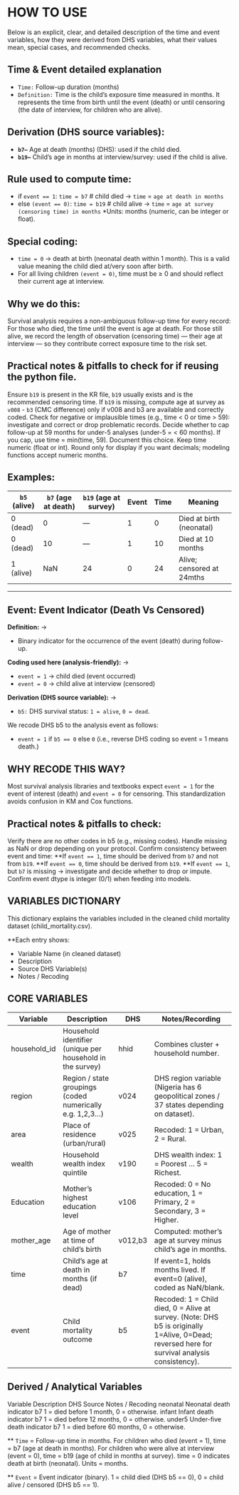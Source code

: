 # HOW TO USE

Below is an explicit, clear, and detailed description of the time and event variables, how they were derived from DHS variables, what their values mean, special cases, and recommended checks.

## Time & Event detailed explanation 

* `Time:`  Follow-up duration (months)
* `Definition:` Time is the child’s exposure time measured in months. It represents the time from birth until the event (death) or until censoring (the date of interview, for children who are alive).

## Derivation (DHS source variables):
* **`b7—`** Age at death (months) (DHS): used if the child died.
* **`b19—`** Child’s age in months at interview/survey: used if the child is alive.

## Rule used to compute time:

* if `event == 1`:     `time = b7`      # child died → `time` = `age at death in months`
* else `(event == 0)`:  `time = b19`    # child alive  → `time` = `age at survey (censoring time) in months`
*Units: months (numeric, can be integer or float).

## Special coding:
* `time = 0` → death at birth (neonatal death within 1 month). This is a valid value meaning the child died at/very soon after birth.
* For all living children `(event = 0)`, time must be ≥ 0 and should reflect their current age at interview.

## Why we do this:

Survival analysis requires a non-ambiguous follow-up time for every record:
For those who died, the time until the event is age at death.
For those still alive, we record the length of observation (censoring time) — their age at interview — so they contribute correct exposure time to the risk set.

## Practical notes & pitfalls to check for if reusing the python file.
Ensure `b19` is present in the KR file, `b19` usually exists and is the recommended censoring time. If `b19` is missing, compute age at survey as `v008` - `b3` (CMC difference) only if v008 and b3 are available and correctly coded.
Check for negative or implausible times (e.g., time < 0 or time > 59): investigate and correct or drop problematic records.
Decide whether to cap follow-up at 59 months for under-5 analyses (under-5 = < 60 months). If you cap, use time = min(time, 59). Document this choice.
Keep time numeric (float or int). Round only for display if you want decimals; modeling functions accept numeric months.


## Examples:

| `b5` (alive) |	`b7` (age at death) |	`b19` (age at survey)	| Event  |	Time	|        Meaning            |
|  ----------  |  ------------------  |  -------------------  |  ----  |  ----  |  -----------------------  |
| 0 (dead)	   |     0                |      	—	              |   1    | 	0	    |  Died at birth (neonatal) |
| 0 (dead)	   |     10               |       —    	          |   1    |	10	  |  Died at 10 months        |
| 1 (alive)	   |     NaN	            |       24	            |   0	   |  24	  | Alive; censored at 24mths |
________________________________________

## Event: Event Indicator (Death Vs Censored)

**Definition:** →
* Binary indicator for the occurrence of the event (death) during follow-up.

**Coding used here (analysis-friendly):** →
* `event = 1` → child died (event occurred)
* `event = 0` → child alive at interview (censored)

**Derivation (DHS source variable):** →

* `b5:` DHS survival status: `1 = alive`, `0 = dead`.

We recode DHS b5 to the analysis event as follows:
* `event = 1` if `b5 == 0` else `0`
(i.e., reverse DHS coding so event = 1 means death.)

## WHY RECODE THIS WAY?

Most survival analysis libraries and textbooks expect `event = 1` for the event of interest (death) and `event = 0` for censoring. This standardization avoids confusion in KM and Cox functions.

## Practical notes & pitfalls to check:
Verify there are no other codes in b5 (e.g., missing codes). Handle missing as NaN or drop depending on your protocol.
Confirm consistency between event and time:
**If `event == 1`, time should be derived from `b7` and not from `b19`.
**If `event == 0`, time should be derived from `b19`.
**If `event == 1`, but `b7` is missing → investigate and decide whether to drop or impute.
Confirm event dtype is integer (0/1) when feeding into models.


## VARIABLES DICTIONARY
This dictionary explains the variables included in the cleaned child mortality dataset (child_mortality.csv).

**Each entry shows:
* Variable Name (in cleaned dataset)
* Description
* Source DHS Variable(s)
* Notes / Recoding

## CORE VARIABLES

|   Variable    |                	Description	                                   |   DHS   |             Notes/Recording                                                                                                                                |
|  -----------  |  ------------------------------------------------------------  |  -----  |  --------------------------------------------------------------------------------------------------------------------------------------------------------  |
|  household_id |	Household identifier (unique per household in the survey)	     | hhid    |	Combines cluster + household number.                                                                                                                      |
|  region       |	Region / state groupings (coded numerically e.g. 1,2,3…)	     | v024    |	DHS region variable (Nigeria has 6 geopolitical zones / 37 states depending on dataset).                                                                  |
|    area	      | Place of residence (urban/rural)	                             | v025    |  Recoded: 1 = Urban, 2 = Rural.                                                                                                                            |
|    wealth     |	Household wealth index quintile                                | v190    |	DHS wealth index: 1 = Poorest … 5 = Richest.                                                                                                              |
|   Education   |	Mother’s highest education level	                             | v106    |	Recoded: 0 = No education, 1 = Primary, 2 = Secondary, 3 = Higher.                                                                                        |
|   mother_age  |	Age of mother at time of child’s birth	                       | v012,b3 | Computed: mother’s age at survey minus child’s age in months.                                                                                              |
|      time     |	Child’s age at death in months (if dead)	                     |   b7    |	If event=1, holds months lived. If event=0 (alive), coded as NaN/blank.                                                                                   |
|     event     |	Child mortality outcome	                                       |   b5    |	Recoded: 1 = Child died, 0 = Alive at survey. (Note: DHS b5 is originally 1=Alive, 0=Dead; reversed here for survival analysis consistency).              |

## Derived / Analytical Variables
Variable	Description	DHS Source	Notes / Recoding
neonatal	Neonatal death indicator	b7	1 = died before 1 month, 0 = otherwise.
infant	Infant death indicator	b7	1 = died before 12 months, 0 = otherwise.
under5	Under-five death indicator	b7	1 = died before 60 months, 0 = otherwise.

** `Time` = Follow-up time in months. For children who died (event = 1), time = b7 (age at death in months). For children who were alive at interview (event = 0), time = b19 (age of child in months at survey). time = 0 indicates death at birth (neonatal). Units = months.

** `Event` = Event indicator (binary). 1 = child died (DHS b5 == 0), 0 = child alive / censored (DHS b5 == 1).
